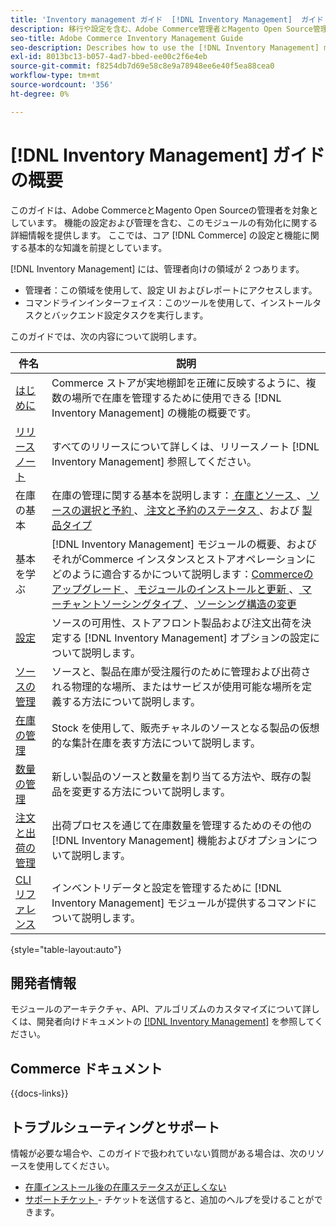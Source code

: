 ```yaml
---
title: 'Inventory management ガイド  [!DNL Inventory Management]  ガイド'
description: 移行や設定を含む、Adobe Commerce管理者とMagento Open Source管理者の  [!DNL Inventory Management]  に関する包括的な情報です。
seo-title: Adobe Commerce Inventory Management Guide
seo-description: Describes how to use the [!DNL Inventory Management] module in Adobe Commerce or Magento Open Source.
exl-id: 8013bc13-b057-4ad7-bbed-ee00c2f6e4eb
source-git-commit: f8254db7d69e58c8e9a78948ee6e40f5ea88cea0
workflow-type: tm+mt
source-wordcount: '356'
ht-degree: 0%

---
```


# [!DNL Inventory Management] ガイドの概要

このガイドは、Adobe CommerceとMagento Open Sourceの管理者を対象としています。 機能の設定および管理を含む、このモジュールの有効化に関する詳細情報を提供します。 ここでは、コア [!DNL Commerce] の設定と機能に関する基本的な知識を前提としています。

[!DNL Inventory Management] には、管理者向けの領域が 2 つあります。

- 管理者：この領域を使用して、設定 UI およびレポートにアクセスします。
- コマンドラインインターフェイス：このツールを使用して、インストールタスクとバックエンド設定タスクを実行します。

このガイドでは、次の内容について説明します。

| 件名 | 説明 |
| ------- | ----------- |
| [ はじめに ](introduction.md) | Commerce ストアが実地棚卸を正確に反映するように、複数の場所で在庫を管理するために使用できる [!DNL Inventory Management] の機能の概要です。 |
| [ リリースノート ](release-notes.md) | すべてのリリースについて詳しくは、リリースノート [!DNL Inventory Management] 参照してください。 |
| 在庫の基本 | 在庫の管理に関する基本を説明します：[ 在庫とソース ](sources-stocks.md)、[ ソースの選択と予約 ](selection-reservations.md)、[ 注文と予約のステータス ](order-status.md)、および [ 製品タイプ ](product-types.md) |
| 基本を学ぶ | [!DNL Inventory Management] モジュールの概要、およびそれがCommerce インスタンスとストアオペレーションにどのように適合するかについて説明します：[Commerceのアップグレード ](migrate.md)、[ モジュールのインストールと更新 ](install-update.md)、[ マーチャントソーシングタイプ ](merchant-sourcing.md)、[ ソーシング構造の変更 ](expand-restructure.md) |
| [ 設定 ](configuration.md) | ソースの可用性、ストアフロント製品および注文出荷を決定する [!DNL Inventory Management] オプションの設定について説明します。 |
| [ ソースの管理 ](sources-manage.md) | ソースと、製品在庫が受注履行のために管理および出荷される物理的な場所、またはサービスが使用可能な場所を定義する方法について説明します。 |
| [ 在庫の管理 ](stocks-manage.md) | Stock を使用して、販売チャネルのソースとなる製品の仮想的な集計在庫を表す方法について説明します。 |
| [ 数量の管理 ](quantities-manage.md) | 新しい製品のソースと数量を割り当てる方法や、既存の製品を変更する方法について説明します。 |
| [ 注文と出荷の管理 ](shipments.md) | 出荷プロセスを通じて在庫数量を管理するためのその他の [!DNL Inventory Management] 機能およびオプションについて説明します。 |
| [CLI リファレンス ](cli.md) | インベントリデータと設定を管理するために [!DNL Inventory Management] モジュールが提供するコマンドについて説明します。 |

{style="table-layout:auto"}

## 開発者情報

モジュールのアーキテクチャ、API、アルゴリズムのカスタマイズについて詳しくは、開発者向けドキュメントの [[!DNL Inventory Management]](https://developer.adobe.com/commerce/webapi/rest/inventory/) を参照してください。

## Commerce ドキュメント

{{docs-links}}

## トラブルシューティングとサポート

情報が必要な場合や、このガイドで扱われていない質問がある場合は、次のリソースを使用してください。

- [ 在庫インストール後の在庫ステータスが正しくない ](https://experienceleague.adobe.com/docs/commerce-knowledge-base/kb/troubleshooting/miscellaneous/stock-status-incorrect-after-magento-inventory-install.html)
- [ サポートチケット ](https://experienceleague.adobe.com/docs/commerce-knowledge-base/kb/help-center-guide/magento-help-center-user-guide.html#submit-ticket) - チケットを送信すると、追加のヘルプを受けることができます。
